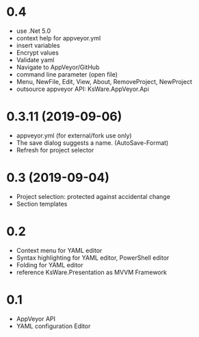 # 0.4
- use .Net 5.0
- context help for appveyor.yml
- insert variables
- Encrypt values
- Validate yaml
- Navigate to AppVeyor/GitHub
- command line parameter (open file)
- Menu, NewFile, Edit, View, About, RemoveProject, NewProject
- outsource appveyor API: KsWare.AppVeyor.Api

# 0.3.11  (2019-09-06)
- appveyor.yml (for external/fork use only)
- The save dialog suggests a name. (AutoSave-Format)
- Refresh for project selector

# 0.3 (2019-09-04)
- Project selection: protected against accidental change
- Section templates
# 0.2
- Context menu for YAML editor
- Syntax highlighting for YAML editor, PowerShell editor
- Folding for YAML editor
- reference KsWare.Presentation as MVVM Framework
# 0.1
- AppVeyor API
- YAML configuration Editor

